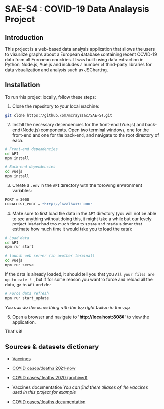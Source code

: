 # SAE-S4 : COVID-19 Data Analaysis Project
## Introduction

This project is a web-based data analysis application that allows the users to visualize graphs about a European database containing recent COVID-19 data from all European countries. 
It was built using data extraction in Python, Node.js, Vue.js and includes a number of third-party libraries for data visualization and analysis such as JSCharting.

## Installation

To run this project locally, follow these steps:
1. Clone the repository to your local machine:
```bash
git clone https://github.com/mcrayssac/SAE-S4.git
```
2. Install the necessary dependencies for the front-end (Vue.js) and back-end (Node.js) components. Open two terminal
windows, one for the front-end and one for the back-end, and navigate to the root directory of each.
```bash
# Front-end dependencies
cd API
npm install

# Back-end dependencies
cd vuejs
npm install
```
3. Create a `.env` in the `API` directory with the following environment variables:
```bash
PORT = 3000
LOCALHOST_PORT = "http://localhost:8080"
```
4. Make sure to first load the data in the `API` directory (you will not be able to see anything without doing this, it might take a while but our lovely project leader had too much time to spare and made a timer that estimate how much time it would take you to load the data):
```bash
# Load data 
cd API
npm run start

# launch web server (in another terminal)
cd vuejs
npm run serve
```
If the data is already loaded, it should tell you that you `All your files are up to date !
`, but if for some reason you want to force and reload all the data, go to `API` and do: 
```bash
# Force data refresh
npm run start_update
```
*You can do the same thing with the top right button in the app*

5. Open a browser and navigate to **'http://localhost:8080'** to view the application.

That's it! 

## Sources & datasets dictionary

- [Vaccines](https://www.ecdc.europa.eu/en/publications-data/data-covid-19-vaccination-eu-eea)
- [COVID cases/deaths 2021-now](https://www.ecdc.europa.eu/en/publications-data/data-national-14-day-notification-rate-covid-19)
- [COVID cases/deaths 2020 (archived)](https://www.ecdc.europa.eu/en/publications-data/download-todays-data-geographic-distribution-covid-19-cases-worldwide)


- [Vaccines documentation](https://www.ecdc.europa.eu/sites/default/files/documents/Variable_Dictionary_VaccineTracker-7-october-2022.pdf)
  *You can find there aliases of the vaccines used in this project for example*
- [COVID cases/deaths documentation](https://www.ecdc.europa.eu/sites/default/files/documents/2022-06-23_Variable_Dictionary_and_Disclaimer_national_weekly_data.pdf)